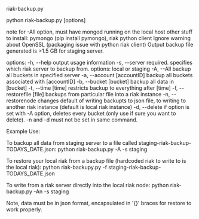 riak-backup.py

python riak-backup.py [options]

note for -All option, must have mongod running on the local host
other stuff to install: pymongo (pip install pymongo), riak python client
Ignore warning about OpenSSL (packaging issue with python riak client)
Output backup file generated is >1.5 GB for staging server.

options:
	-h, --help					output usage information
	-s, --server				required. specifies which riak server to backup from. options: local or staging	
	-A, --All					backup all buckets in specified server
	-a, --account [accountID]	backup all buckets associated with [accountID]
	-b, --bucket [bucket]		backup all data in [bucket]
	-t, --time [time]			restricts backup to everything after [time]
	-f, --restorefile [file]	backups from particular file into a riak instance
	-n, --restorenode			changes default of writing backupts to json file, to writing to another riak instance (default is local riak instance)
	-d, --delete				if option is set with -A option, deletes every bucket (only use if sure you want to delete). -n and -d must not be set in same command.

Example Use:

To backup all data from staging server to a file called staging-riak-backup-TODAYS_DATE.json:
python riak-backup.py -A -s staging

To restore your local riak from a backup file (hardcoded riak to write to is the local riak):
python riak-backupy.py -f staging-riak-backup-TODAYS_DATE.json

To write from a riak server directly into the local riak node:
python riak-backup.py -An -s staging

Note, data must be in json format, encapsulated in '{}' braces for restore to work properly.